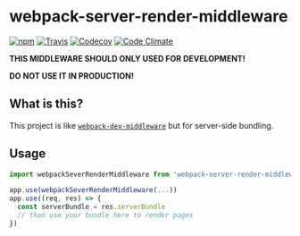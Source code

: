 # webpack-server-render-middleware

[![npm](https://img.shields.io/npm/v/webpack-server-render-middleware.svg)](https://www.npmjs.com/package/webpack-server-render-middleware)
[![Travis](https://img.shields.io/travis/wuct/webpack-server-render-middleware.svg)](https://travis-ci.org/wuct/webpack-server-render-middleware)
[![Codecov](https://img.shields.io/codecov/c/github/wuct/webpack-server-render-middleware/master.svg)](https://codecov.io/github/wuct/webpack-server-render-middleware)
[![Code Climate](https://img.shields.io/codeclimate/github/wuct/webpack-server-render-middleware.svg)](https://codeclimate.com/github/wuct/webpack-server-render-middleware)

**THIS MIDDLEWARE SHOULD ONLY USED FOR DEVELOPMENT!**

**DO NOT USE IT IN PRODUCTION!**


## What is this?

This project is like [`webpack-dev-middleware`](https://github.com/webpack/webpack-dev-middleware) but for server-side bundling. 

## Usage

``` javascript
import webpackSeverRenderMiddleware from 'webpack-server-render-middleware'

app.use(webpackSeverRenderMiddleware(...))
app.use((req, res) => {
  const serverBundle = res.serverBundle
  // than use your bundle here to render pages
})
```
